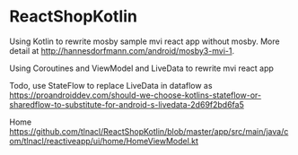 # ReactShopKotlin
Using Kotlin to rewrite mosby sample mvi react app without mosby. More detail at http://hannesdorfmann.com/android/mosby3-mvi-1.

Using Coroutines and ViewModel and LiveData to rewrite mvi react app

Todo, use StateFlow to replace LiveData in dataflow as https://proandroiddev.com/should-we-choose-kotlins-stateflow-or-sharedflow-to-substitute-for-android-s-livedata-2d69f2bd6fa5

Home https://github.com/tlnacl/ReactShopKotlin/blob/master/app/src/main/java/com/tlnacl/reactiveapp/ui/home/HomeViewModel.kt
